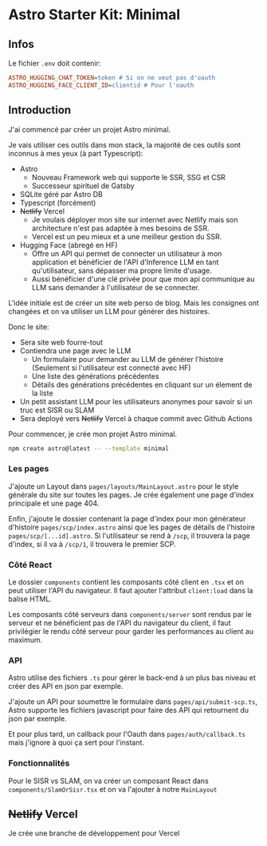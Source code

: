 # Astro Starter Kit: Minimal

## Infos

Le fichier `.env` doit contenir:

```ini
ASTRO_HUGGING_CHAT_TOKEN=token # Si on ne veut pas d'oauth
ASTRO_HUGGING_FACE_CLIENT_ID=clientid # Pour l'oauth
```

## Introduction

J'ai commencé par créer un projet Astro minimal.

Je vais utiliser ces outils dans mon stack, la majorité de ces outils sont inconnus à mes yeux (à part Typescript):

- Astro
  - Nouveau Framework web qui supporte le SSR, SSG et CSR
  - Successeur spirituel de Gatsby
- SQLite géré par Astro DB
- Typescript (forcément)
- ~~Netlify~~ Vercel
  - Je voulais déployer mon site sur internet avec Netlify mais son architecture n'est pas adaptée à mes besoins de SSR.
  - Vercel est un peu mieux et a une meilleur gestion du SSR.
- Hugging Face (abregé en HF)
  - Offre un API qui permet de connecter un utilisateur à mon application et bénéficier de l'API d'Inference LLM en tant qu'utilisateur, sans dépasser ma propre limite d'usage.
  - Aussi bénéficier d'une clé privée pour que mon api communique au LLM sans demander à l'utilisateur de se connecter.

L'idée initiale est de créer un site web perso de blog. Mais les consignes ont changées et on va utiliser un LLM pour générer des histoires.

Donc le site:

- Sera site web fourre-tout
- Contiendra une page avec le LLM
  - Un formulaire pour demander au LLM de générer l'histoire (Seulement si l'utilisateur est connecté avec HF)
  - Une liste des générations précédentes
  - Détails des générations précédentes en cliquant sur un élement de la liste
- Un petit assistant LLM pour les utilisateurs anonymes pour savoir si un truc est SISR ou SLAM
- Sera deployé vers ~~Netlify~~ Vercel à chaque commit avec Github Actions

Pour commencer, je crée mon projet Astro minimal.

```sh
npm create astro@latest -- --template minimal
```

### Les pages

J'ajoute un Layout dans `pages/layouts/MainLayout.astro` pour le style générale du site sur toutes les pages. Je crée également une page d'index principale et une page 404.

Enfin, j'ajoute le dossier contenant la page d'index pour mon générateur d'histoire `pages/scp/index.astro` ainsi que les pages de détails de l'histoire `pages/scp/[...id].astro`. Si l'utilisateur se rend à `/scp`, il trouvera la page d'index, si il va à `/scp/1`, il trouvera le premier SCP.

### Côté React

Le dossier `components` contient les composants côté client en `.tsx` et on peut utiliser l'API du navigateur. Il faut ajouter l'attribut `client:load` dans la balise HTML.

Les composants côté serveurs dans `components/server` sont rendus par le serveur et ne bénéficient pas de l'API du navigateur du client, il faut privilégier le rendu côté serveur pour garder les performances au client au maximum.

### API

Astro utilise des fichiers `.ts` pour gérer le back-end à un plus bas niveau et créer des API en json par exemple.

J'ajoute un API pour soumettre le formulaire dans `pages/api/submit-scp.ts`, Astro supporte les fichiers javascript pour faire des API qui retournent du json par exemple.

Et pour plus tard, un callback pour l'Oauth dans `pages/auth/callback.ts` mais j'ignore à quoi ça sert pour l'instant.

### Fonctionnalités

Pour le SISR vs SLAM, on va créer un composant React dans `components/SlamOrSisr.tsx` et on va l'ajouter à notre `MainLayout`

## ~~Netlify~~ Vercel

Je crée une branche de développement pour Vercel

